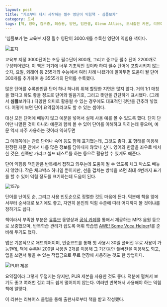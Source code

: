 ```yaml
---
layout: post
title: "기초부터 다시 시작하는 필수 영단어 익힘책 - 심플보카"
category: 도서
tags: [책, 영어, 김우중, 최승용, 양현, 임한결, Glenn Allies, 도서출판 카본, 리뷰어스 클럽, 서평]
---
```


'심플보카'는
교육부 지정 필수 영단어 3000개를 수록한 영단어 익힘용 책이다.

![표지](https://lh3.googleusercontent.com/bIuyjlvRjQq-7QlN1Q-WQSl2nTDmJCtczw51dXgJGFopigZ-MpsEF5fbOcV8In5pVi8lDJpV6-OQ2A=s480)

교육부 지정 3000단어는 초등 필수단어 800개, 그리고 중고등 필수 단어 2200개로 구성되어있다.
이 책은 거기에 너무 기초적인 것이라 하여 필수 단어에 포함시키지 않는 숫자, 요일, 외래어 등 255개와
수능에서 여러 차례 나왔기에 알아두면 도움이 될 단어 300개를 추가하여
총 3555개의 단어를 수록했다.

많은 단어를 수록한만큼 단어 하나 하나위 위해 할당한 지면은 많지 않다.
거의 1:1 매칭을 했다고 봐도 좋을 정도로 단어와 발음기호, 그리고 뜻만을 간단하게 표시했다.
(그래서 **심플**보카다.)
다양한 의미로 활용될 수 있는 경우에도 대표적인 것만을 간추려 넣었다.
어떻게 보면 단어 요약집이라고도 할 수 있는 셈이다.

대신 모든 단어에 빼놓지 않고 예문을 넣어서 실제 사용 예를 볼 수 있도록 했다.
단지 단어만 나열된 것이 아니라 예문과 함께 볼 수 있어 단어를 이해하고 익히는데 좋으며,
예문 역시 자주 사용하는 것이라 익혀두면 

그 아래쪽에는 관련 단어나 숙어 등도 함께 표기했는데, 그것도 좋다.
표 형태를 이용해 한정된 지문 안에서 나름 많은 정보를 담아내지 않았나 싶다.
영어와 한글을 좌우로 배치한 것은, 한쪽만 가리고 셀프 테스트를 하는 등으로 활용할 수 있게도 해준다.

단어 익힘용 책인만큼 반복해서 접하고 외우는데 도움이 될 수 있도록 체크 박스도 빼놓지 않았다.
작은 체크박스 하나일 뿐이지만, 선을 겹치는 방식을 쓰면 최대 4번까지 표기를 할 수 있어
익힘 정도를 표기하는데 도움이 된다.

![157p](https://lh3.googleusercontent.com/DUVy0AIyZT3txKJN0ipaTaSU2vVd6SGpYZzTuNwCybrM1jCQ1vy6V_FXi0zQ45zueDayItO0BsHGGg=s480)

단어를 난이도 순, 그리고 사용 빈도순으로 정렬한 것도 마음에 든다.
덕분에 책을 앞에서부터 순서대로 보기에도 좋고,
자연히 본인의 익힘 수준에 따라 어디까지 볼 것이냐를 정하기도 쉽다.

책이라서 부족한 부분은
[유튜브](https://www.youtube.com/channel/UCdkXH-TIVP_b20mtFkunm2Q) 동영상과
[공식 카페](https://cafe.naver.com/spvoca)를 통해서 제공하는 MP3 음원 등으로 보충했으며,
반복학습 관리가 쉽도록 어휘 학습앱 [AWE! Some Voca Helper](https://play.google.com/store/apps/details?id=com.woojung.awe_b)f를 준비해 두기도 했다.

앱은 기본적으로 애드웨어이며, 인증코드를 통해 첫 사용시 30일 풀버전 무료 사용이 가능한데,
책에 수록된 200일 사용권 2개를 이용해 그 기간동안 풀버전을 이용해도 되고,
앱을 쓰면서 쌓을 수 있는 적립금으로 무료 연장해 사용하는 것도 한 방법이다.

![PUR 제본](https://lh3.googleusercontent.com/qH6UbFLj9qB7sL74MIa8_l05yE_aEIYg36LvM8ifihai0Dlp9bEL-m-V1g4pZT7GyB3TWFlv4rFD4Q=s480)

요약집이라 그렇게 두껍지는 않지만, PUR 제본을 사용한 것도 좋다.
덕분에 펼쳐서 보기도 좋고 여러번 접고 펴도 쉽게 떨어지지 않는다.
여러번 반복해서 사용해야 하는 익힘 책에 알맞다.



<div class="im im-info">
이 리뷰는 리뷰어스 클럽을 통해 출판사로부터 책을 받고 작성했다.
</div>
